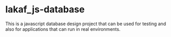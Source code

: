 # lakaf_js-database
This is a javascript database design project that can be used for testing and also for applications that can run in real environments.
